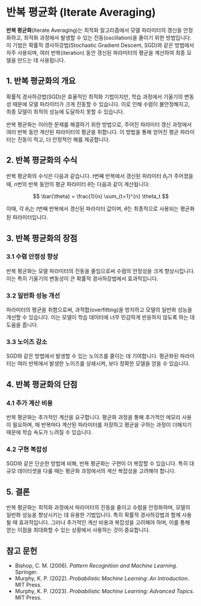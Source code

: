 # 반복 평균화 (Iterate Averaging)

**반복 평균화**(Iterate Averaging)는 최적화 알고리즘에서 모델 파라미터의 갱신을 안정화하고, 최적화 과정에서 발생할 수 있는 진동(oscillation)을 줄이기 위한 방법입니다. 이 기법은 확률적 경사하강법(Stochastic Gradient Descent, SGD)와 같은 방법에서 자주 사용되며, 여러 반복(iteration) 동안 갱신된 파라미터의 평균을 계산하여 최종 모델을 만드는 데 사용됩니다.

## 1. 반복 평균화의 개요

확률적 경사하강법(SGD)은 효율적인 최적화 기법이지만, 학습 과정에서 기울기의 변동성 때문에 모델 파라미터가 크게 진동할 수 있습니다. 이로 인해 수렴이 불안정해지고, 최종 모델이 최적의 성능에 도달하지 못할 수 있습니다.

반복 평균화는 이러한 문제를 해결하기 위한 방법으로, 주어진 파라미터 갱신 과정에서 여러 반복 동안 계산된 파라미터의 평균을 취합니다. 이 방법을 통해 얻어진 평균 파라미터는 진동이 적고, 더 안정적인 해를 제공합니다.

## 2. 반복 평균화의 수식

반복 평균화의 수식은 다음과 같습니다. $t$번째 반복에서 갱신된 파라미터 $\theta_t$가 주어졌을 때, $n$번의 반복 동안의 평균 파라미터 $\bar{\theta}$는 다음과 같이 계산됩니다:

$$
\bar{\theta} = \frac{1}{n} \sum_{t=1}^{n} \theta_t
$$

이때, 각 $\theta_t$는 $t$번째 반복에서 갱신된 파라미터 값이며, $\bar{\theta}$는 최종적으로 사용되는 평균화된 파라미터입니다.

## 3. 반복 평균화의 장점

### 3.1 수렴 안정성 향상
반복 평균화는 모델 파라미터의 진동을 줄임으로써 수렴의 안정성을 크게 향상시킵니다. 이는 특히 기울기의 변동성이 큰 확률적 경사하강법에서 효과적입니다.

### 3.2 일반화 성능 개선
파라미터의 평균을 취함으로써, 과적합(overfitting)을 방지하고 모델의 일반화 성능을 개선할 수 있습니다. 이는 모델이 학습 데이터에 너무 민감하게 반응하지 않도록 하는 데 도움을 줍니다.

### 3.3 노이즈 감소
SGD와 같은 방법에서 발생할 수 있는 노이즈를 줄이는 데 기여합니다. 평균화된 파라미터는 여러 반복에서 발생한 노이즈를 상쇄시켜, 보다 정확한 모델을 얻을 수 있습니다.

## 4. 반복 평균화의 단점

### 4.1 추가 계산 비용
반복 평균화는 추가적인 계산을 요구합니다. 평균화 과정을 통해 추가적인 메모리 사용이 필요하며, 매 반복마다 계산된 파라미터를 저장하고 평균을 구하는 과정이 더해지기 때문에 학습 속도가 느려질 수 있습니다.

### 4.2 구현 복잡성
SGD와 같은 단순한 방법에 비해, 반복 평균화는 구현이 더 복잡할 수 있습니다. 특히 대규모 데이터셋을 다룰 때는 평균화 과정에서의 계산 복잡성을 고려해야 합니다.

## 5. 결론

반복 평균화는 최적화 과정에서 파라미터의 진동을 줄이고 수렴을 안정화하며, 모델의 일반화 성능을 향상시키는 데 유용한 기법입니다. 특히 확률적 경사하강법과 함께 사용될 때 효과적입니다. 그러나 추가적인 계산 비용과 복잡성을 고려해야 하며, 이를 통해 얻는 이점을 최대화할 수 있는 상황에서 사용하는 것이 중요합니다.

## 참고 문헌

- Bishop, C. M. (2006). *Pattern Recognition and Machine Learning*. Springer.
- Murphy, K. P. (2022). *Probabilistic Machine Learning: An Introduction*. MIT Press.
- Murphy, K. P. (2023). *Probabilistic Machine Learning: Advanced Topics*. MIT Press.
